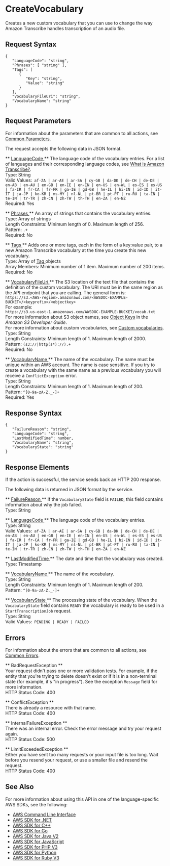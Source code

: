 # CreateVocabulary<a name="API_CreateVocabulary"></a>

Creates a new custom vocabulary that you can use to change the way Amazon Transcribe handles transcription of an audio file\.

## Request Syntax<a name="API_CreateVocabulary_RequestSyntax"></a>

```
{
   "LanguageCode": "string",
   "Phrases": [ "string" ],
   "Tags": [ 
      { 
         "Key": "string",
         "Value": "string"
      }
   ],
   "VocabularyFileUri": "string",
   "VocabularyName": "string"
}
```

## Request Parameters<a name="API_CreateVocabulary_RequestParameters"></a>

For information about the parameters that are common to all actions, see [Common Parameters](CommonParameters.md)\.

The request accepts the following data in JSON format\.

 ** [ LanguageCode ](#API_CreateVocabulary_RequestSyntax) **   <a name="transcribe-CreateVocabulary-request-LanguageCode"></a>
The language code of the vocabulary entries\. For a list of languages and their corresponding language codes, see [What is Amazon Transcribe?](transcribe-whatis.md)\.  
Type: String  
Valid Values:` af-ZA | ar-AE | ar-SA | cy-GB | da-DK | de-CH | de-DE | en-AB | en-AU | en-GB | en-IE | en-IN | en-US | en-WL | es-ES | es-US | fa-IR | fr-CA | fr-FR | ga-IE | gd-GB | he-IL | hi-IN | id-ID | it-IT | ja-JP | ko-KR | ms-MY | nl-NL | pt-BR | pt-PT | ru-RU | ta-IN | te-IN | tr-TR | zh-CN | zh-TW | th-TH | en-ZA | en-NZ`   
Required: Yes

 ** [ Phrases ](#API_CreateVocabulary_RequestSyntax) **   <a name="transcribe-CreateVocabulary-request-Phrases"></a>
An array of strings that contains the vocabulary entries\.   
Type: Array of strings  
Length Constraints: Minimum length of 0\. Maximum length of 256\.  
Pattern: `.+`   
Required: No

 ** [ Tags ](#API_CreateVocabulary_RequestSyntax) **   <a name="transcribe-CreateVocabulary-request-Tags"></a>
Adds one or more tags, each in the form of a key:value pair, to a new Amazon Transcribe vocabulary at the time you create this new vocabulary\.  
Type: Array of [ Tag ](API_Tag.md) objects  
Array Members: Minimum number of 1 item\. Maximum number of 200 items\.  
Required: No

 ** [ VocabularyFileUri ](#API_CreateVocabulary_RequestSyntax) **   <a name="transcribe-CreateVocabulary-request-VocabularyFileUri"></a>
The S3 location of the text file that contains the definition of the custom vocabulary\. The URI must be in the same region as the API endpoint that you are calling\. The general form is:  
 ` https://s3.<AWS-region>.amazonaws.com/<AWSDOC-EXAMPLE-BUCKET>/<keyprefix>/<objectkey> `   
For example:  
 `https://s3.us-east-1.amazonaws.com/AWSDOC-EXAMPLE-BUCKET/vocab.txt`   
For more information about S3 object names, see [Object Keys](https://docs.aws.amazon.com/AmazonS3/latest/dev/UsingMetadata.html#object-keys) in the *Amazon S3 Developer Guide*\.  
For more information about custom vocabularies, see [Custom vocabularies](https://docs.aws.amazon.com/transcribe/latest/dg/how-vocabulary)\.  
Type: String  
Length Constraints: Minimum length of 1\. Maximum length of 2000\.  
Pattern: `(s3://|http(s*)://).+`   
Required: No

 ** [ VocabularyName ](#API_CreateVocabulary_RequestSyntax) **   <a name="transcribe-CreateVocabulary-request-VocabularyName"></a>
The name of the vocabulary\. The name must be unique within an AWS account\. The name is case sensitive\. If you try to create a vocabulary with the same name as a previous vocabulary you will receive a `ConflictException` error\.  
Type: String  
Length Constraints: Minimum length of 1\. Maximum length of 200\.  
Pattern: `^[0-9a-zA-Z._-]+`   
Required: Yes

## Response Syntax<a name="API_CreateVocabulary_ResponseSyntax"></a>

```
{
   "FailureReason": "string",
   "LanguageCode": "string",
   "LastModifiedTime": number,
   "VocabularyName": "string",
   "VocabularyState": "string"
}
```

## Response Elements<a name="API_CreateVocabulary_ResponseElements"></a>

If the action is successful, the service sends back an HTTP 200 response\.

The following data is returned in JSON format by the service\.

 ** [ FailureReason ](#API_CreateVocabulary_ResponseSyntax) **   <a name="transcribe-CreateVocabulary-response-FailureReason"></a>
If the `VocabularyState` field is `FAILED`, this field contains information about why the job failed\.  
Type: String

 ** [ LanguageCode ](#API_CreateVocabulary_ResponseSyntax) **   <a name="transcribe-CreateVocabulary-response-LanguageCode"></a>
The language code of the vocabulary entries\.  
Type: String  
Valid Values:` af-ZA | ar-AE | ar-SA | cy-GB | da-DK | de-CH | de-DE | en-AB | en-AU | en-GB | en-IE | en-IN | en-US | en-WL | es-ES | es-US | fa-IR | fr-CA | fr-FR | ga-IE | gd-GB | he-IL | hi-IN | id-ID | it-IT | ja-JP | ko-KR | ms-MY | nl-NL | pt-BR | pt-PT | ru-RU | ta-IN | te-IN | tr-TR | zh-CN | zh-TW | th-TH | en-ZA | en-NZ` 

 ** [ LastModifiedTime ](#API_CreateVocabulary_ResponseSyntax) **   <a name="transcribe-CreateVocabulary-response-LastModifiedTime"></a>
The date and time that the vocabulary was created\.  
Type: Timestamp

 ** [ VocabularyName ](#API_CreateVocabulary_ResponseSyntax) **   <a name="transcribe-CreateVocabulary-response-VocabularyName"></a>
The name of the vocabulary\.  
Type: String  
Length Constraints: Minimum length of 1\. Maximum length of 200\.  
Pattern: `^[0-9a-zA-Z._-]+` 

 ** [ VocabularyState ](#API_CreateVocabulary_ResponseSyntax) **   <a name="transcribe-CreateVocabulary-response-VocabularyState"></a>
The processing state of the vocabulary\. When the `VocabularyState` field contains `READY` the vocabulary is ready to be used in a `StartTranscriptionJob` request\.  
Type: String  
Valid Values:` PENDING | READY | FAILED` 

## Errors<a name="API_CreateVocabulary_Errors"></a>

For information about the errors that are common to all actions, see [Common Errors](CommonErrors.md)\.

 ** BadRequestException **   
Your request didn't pass one or more validation tests\. For example, if the entity that you're trying to delete doesn't exist or if it is in a non\-terminal state \(for example, it's "in progress"\)\. See the exception `Message` field for more information\.  
HTTP Status Code: 400

 ** ConflictException **   
There is already a resource with that name\.  
HTTP Status Code: 400

 ** InternalFailureException **   
There was an internal error\. Check the error message and try your request again\.  
HTTP Status Code: 500

 ** LimitExceededException **   
Either you have sent too many requests or your input file is too long\. Wait before you resend your request, or use a smaller file and resend the request\.  
HTTP Status Code: 400

## See Also<a name="API_CreateVocabulary_SeeAlso"></a>

For more information about using this API in one of the language\-specific AWS SDKs, see the following:
+  [ AWS Command Line Interface](https://docs.aws.amazon.com/goto/aws-cli/transcribe-2017-10-26/CreateVocabulary) 
+  [ AWS SDK for \.NET](https://docs.aws.amazon.com/goto/DotNetSDKV3/transcribe-2017-10-26/CreateVocabulary) 
+  [ AWS SDK for C\+\+](https://docs.aws.amazon.com/goto/SdkForCpp/transcribe-2017-10-26/CreateVocabulary) 
+  [ AWS SDK for Go](https://docs.aws.amazon.com/goto/SdkForGoV1/transcribe-2017-10-26/CreateVocabulary) 
+  [ AWS SDK for Java V2](https://docs.aws.amazon.com/goto/SdkForJavaV2/transcribe-2017-10-26/CreateVocabulary) 
+  [ AWS SDK for JavaScript](https://docs.aws.amazon.com/goto/AWSJavaScriptSDK/transcribe-2017-10-26/CreateVocabulary) 
+  [ AWS SDK for PHP V3](https://docs.aws.amazon.com/goto/SdkForPHPV3/transcribe-2017-10-26/CreateVocabulary) 
+  [ AWS SDK for Python](https://docs.aws.amazon.com/goto/boto3/transcribe-2017-10-26/CreateVocabulary) 
+  [ AWS SDK for Ruby V3](https://docs.aws.amazon.com/goto/SdkForRubyV3/transcribe-2017-10-26/CreateVocabulary) 